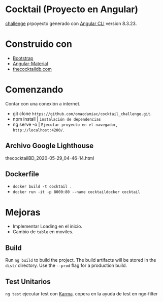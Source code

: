 # Cocktail (Proyecto en Angular)

[challenge](http://omacdamiac.com/dist/cocktail/#/home) prpoyecto generado con [Angular CLI](https://github.com/angular/angular-cli) version 8.3.23.

# Construido con

- [Bootstrap](https://getbootstrap.com/docs/4.4/getting-started/introduction/)
- [Angular-Material](https://material.angular.io/components/categories)
- [thecocktaildb.com](https://www.thecocktaildb.com/api.php?ref=apilist.fun)

# Comenzando

Contar con una conexión a internet.

- git clone `https://github.com/omacdamiac/cocktail_challenge.git`.
- npm install | `instalación de dependencias`
- ng serve -o | `Ejecutar proyecto en el navegador`, `http://localhost:4200/`.

## Archivo Google Lighthouse

thecocktailBD_2020-05-29_04-46-14.html

## Dockerfile

- `docker build -t cocktail .`
- `docker run -it -p 8000:80 --name cocktaildocker cocktail`

# Mejoras

- Implementar Loading en el inicio.
- Cambio de `table` en moviles.

## Build

Run `ng build` to build the project. The build artifacts will be stored in the `dist/` directory. Use the `--prod` flag for a production build.

## Test Unitarios

`ng test` ejecutar test con [Karma](https://karma-runner.github.io).
copera en la ayuda de test en ngx-filter
